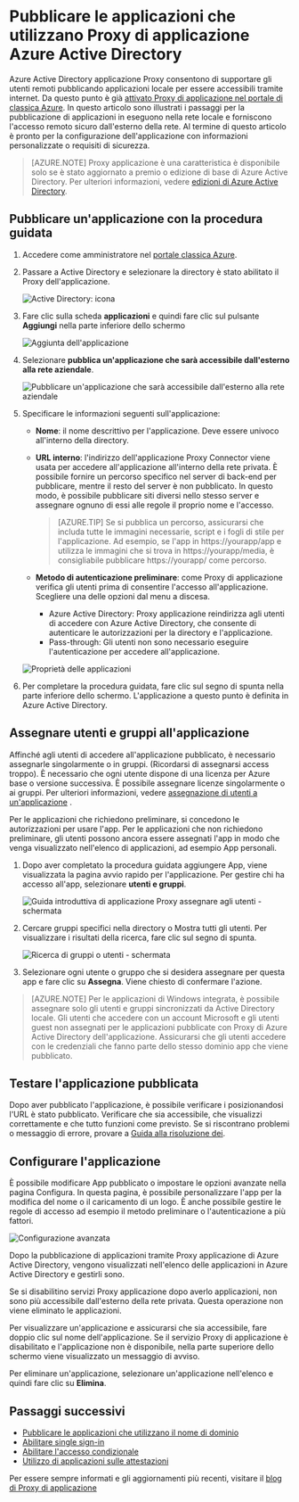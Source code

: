<properties
    pageTitle="Pubblicare App con Azure Active Directory applicazione Proxy | Microsoft Azure"
    description="Pubblicare le applicazioni in locale nel cloud con Azure Active Directory applicazione Proxy."
    services="active-directory"
    documentationCenter=""
    authors="kgremban"
    manager="femila"
    editor=""/>

<tags
    ms.service="active-directory"
    ms.workload="identity"
    ms.tgt_pltfrm="na"
    ms.devlang="na"
    ms.topic="get-started-article"
    ms.date="07/19/2016"
    ms.author="kgremban"/>


# <a name="publish-applications-using-azure-ad-application-proxy"></a>Pubblicare le applicazioni che utilizzano Proxy di applicazione Azure Active Directory

Azure Active Directory applicazione Proxy consentono di supportare gli utenti remoti pubblicando applicazioni locale per essere accessibili tramite internet. Da questo punto è già [attivato Proxy di applicazione nel portale di classica Azure](active-directory-application-proxy-enable.md). In questo articolo sono illustrati i passaggi per la pubblicazione di applicazioni in eseguono nella rete locale e forniscono l'accesso remoto sicuro dall'esterno della rete. Al termine di questo articolo è pronto per la configurazione dell'applicazione con informazioni personalizzate o requisiti di sicurezza.

> [AZURE.NOTE] Proxy applicazione è una caratteristica è disponibile solo se è stato aggiornato a premio o edizione di base di Azure Active Directory. Per ulteriori informazioni, vedere [edizioni di Azure Active Directory](active-directory-editions.md).

## <a name="publish-an-app-using-the-wizard"></a>Pubblicare un'applicazione con la procedura guidata

1. Accedere come amministratore nel [portale classica Azure](https://manage.windowsazure.com/).
2. Passare a Active Directory e selezionare la directory è stato abilitato il Proxy dell'applicazione.

    ![Active Directory: icona](./media/active-directory-application-proxy-publish/ad_icon.png)

3. Fare clic sulla scheda **applicazioni** e quindi fare clic sul pulsante **Aggiungi** nella parte inferiore dello schermo

    ![Aggiunta dell'applicazione](./media/active-directory-application-proxy-publish/aad_appproxy_selectdirectory.png)

4. Selezionare **pubblica un'applicazione che sarà accessibile dall'esterno alla rete aziendale**.

    ![Pubblicare un'applicazione che sarà accessibile dall'esterno alla rete aziendale](./media/active-directory-application-proxy-publish/aad_appproxy_addapp.png)

5. Specificare le informazioni seguenti sull'applicazione:

    - **Nome**: il nome descrittivo per l'applicazione. Deve essere univoco all'interno della directory.
    - **URL interno**: l'indirizzo dell'applicazione Proxy Connector viene usata per accedere all'applicazione all'interno della rete privata. È possibile fornire un percorso specifico nel server di back-end per pubblicare, mentre il resto del server è non pubblicato. In questo modo, è possibile pubblicare siti diversi nello stesso server e assegnare ognuno di essi alle regole il proprio nome e l'accesso.

        > [AZURE.TIP] Se si pubblica un percorso, assicurarsi che includa tutte le immagini necessarie, script e i fogli di stile per l'applicazione. Ad esempio, se l'app in https://yourapp/app e utilizza le immagini che si trova in https://yourapp/media, è consigliabile pubblicare https://yourapp/ come percorso.

    - **Metodo di autenticazione preliminare**: come Proxy di applicazione verifica gli utenti prima di consentire l'accesso all'applicazione. Scegliere una delle opzioni dal menu a discesa.

        - Azure Active Directory: Proxy applicazione reindirizza agli utenti di accedere con Azure Active Directory, che consente di autenticare le autorizzazioni per la directory e l'applicazione.
        - Pass-through: Gli utenti non sono necessario eseguire l'autenticazione per accedere all'applicazione.

    ![Proprietà delle applicazioni](./media/active-directory-application-proxy-publish/aad_appproxy_appproperties.png)  

6. Per completare la procedura guidata, fare clic sul segno di spunta nella parte inferiore dello schermo. L'applicazione a questo punto è definita in Azure Active Directory.


## <a name="assign-users-and-groups-to-the-application"></a>Assegnare utenti e gruppi all'applicazione

Affinché agli utenti di accedere all'applicazione pubblicato, è necessario assegnarle singolarmente o in gruppi. (Ricordarsi di assegnarsi access troppo). È necessario che ogni utente dispone di una licenza per Azure base o versione successiva. È possibile assegnare licenze singolarmente o ai gruppi. Per ulteriori informazioni, vedere [assegnazione di utenti a un'applicazione](active-directory-applications-guiding-developers-assigning-users.md) . 

Per le applicazioni che richiedono preliminare, si concedono le autorizzazioni per usare l'app. Per le applicazioni che non richiedono preliminare, gli utenti possono ancora essere assegnati l'app in modo che venga visualizzato nell'elenco di applicazioni, ad esempio App personali.

1. Dopo aver completato la procedura guidata aggiungere App, viene visualizzata la pagina avvio rapido per l'applicazione. Per gestire chi ha accesso all'app, selezionare **utenti e gruppi**.

    ![Guida introduttiva di applicazione Proxy assegnare agli utenti - schermata](./media/active-directory-application-proxy-publish/aad_appproxy_usersgroups.png)

2. Cercare gruppi specifici nella directory o Mostra tutti gli utenti. Per visualizzare i risultati della ricerca, fare clic sul segno di spunta.

    ![Ricerca di gruppi o utenti - schermata](./media/active-directory-application-proxy-publish/aad_appproxy_search.png)

2. Selezionare ogni utente o gruppo che si desidera assegnare per questa app e fare clic su **Assegna**. Viene chiesto di confermare l'azione.

> [AZURE.NOTE] Per le applicazioni di Windows integrata, è possibile assegnare solo gli utenti e gruppi sincronizzati da Active Directory locale. Gli utenti che accedere con un account Microsoft e gli utenti guest non assegnati per le applicazioni pubblicate con Proxy di Azure Active Directory dell'applicazione. Assicurarsi che gli utenti accedere con le credenziali che fanno parte dello stesso dominio app che viene pubblicato.

## <a name="test-your-published-application"></a>Testare l'applicazione pubblicata

Dopo aver pubblicato l'applicazione, è possibile verificare i posizionandosi l'URL è stato pubblicato. Verificare che sia accessibile, che visualizzi correttamente e che tutto funzioni come previsto. Se si riscontrano problemi o messaggio di errore, provare a [Guida alla risoluzione dei](active-directory-application-proxy-troubleshoot.md).

## <a name="configure-your-application"></a>Configurare l'applicazione

È possibile modificare App pubblicato o impostare le opzioni avanzate nella pagina Configura. In questa pagina, è possibile personalizzare l'app per la modifica del nome o il caricamento di un logo. È anche possibile gestire le regole di accesso ad esempio il metodo preliminare o l'autenticazione a più fattori.

![Configurazione avanzata](./media/active-directory-application-proxy-publish/aad_appproxy_configure.png)


Dopo la pubblicazione di applicazioni tramite Proxy applicazione di Azure Active Directory, vengono visualizzati nell'elenco delle applicazioni in Azure Active Directory e gestirli sono.

Se si disabilitino servizi Proxy applicazione dopo averlo applicazioni, non sono più accessibile dall'esterno della rete privata. Questa operazione non viene eliminato le applicazioni.

Per visualizzare un'applicazione e assicurarsi che sia accessibile, fare doppio clic sul nome dell'applicazione. Se il servizio Proxy di applicazione è disabilitato e l'applicazione non è disponibile, nella parte superiore dello schermo viene visualizzato un messaggio di avviso.

Per eliminare un'applicazione, selezionare un'applicazione nell'elenco e quindi fare clic su **Elimina**.

## <a name="next-steps"></a>Passaggi successivi

- [Pubblicare le applicazioni che utilizzano il nome di dominio](active-directory-application-proxy-custom-domains.md)
- [Abilitare single sign-in](active-directory-application-proxy-sso-using-kcd.md)
- [Abilitare l'accesso condizionale](active-directory-application-proxy-conditional-access.md)
- [Utilizzo di applicazioni sulle attestazioni](active-directory-application-proxy-claims-aware-apps.md)

Per essere sempre informati e gli aggiornamenti più recenti, visitare il [blog di Proxy di applicazione](http://blogs.technet.com/b/applicationproxyblog/)
